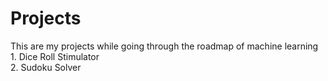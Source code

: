 # Projects

This are my projects while going through the roadmap of machine learning  
    1. Dice Roll Stimulator<br>
    2. Sudoku Solver
